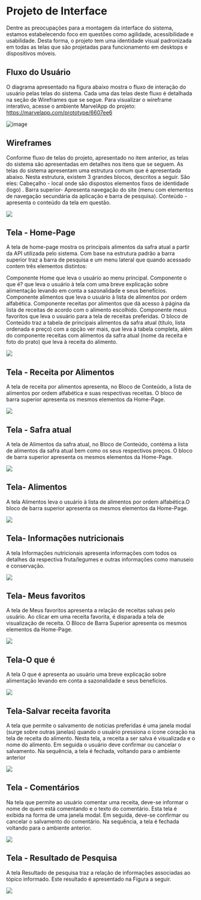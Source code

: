 
# Projeto de Interface

Dentre as preocupações para a montagem da interface do sistema, estamos estabelecendo 
foco em questões como agilidade, acessibilidade e usabilidade. Desta forma, o projeto tem 
uma identidade visual padronizada em todas as telas que são projetadas para funcionamento 
em desktops e dispositivos móveis.

## Fluxo do Usuário

O diagrama apresentado na figura abaixo mostra o fluxo de interação do usuário pelas telas do 
sistema. Cada uma das telas deste fluxo é detalhada na seção de Wireframes que se segue. 
Para visualizar o wireframe interativo, acesse o ambiente MarvelApp do projeto: https://marvelapp.com/prototype/6607ee6

![image](https://user-images.githubusercontent.com/114542015/194772574-0a88bf8f-9ed8-470d-b2ec-c0e7160225d2.png)


## Wireframes


Conforme fluxo de telas do projeto, apresentado no item anterior, as telas do sistema são apresentadas em detalhes nos itens que se seguem. As telas do sistema apresentam uma estrutura comum que é apresentada abaixo. Nesta estrutura, existem 3 grandes blocos, descritos a seguir. São eles:
Cabeçalho - local onde são dispostos elementos fixos de identidade (logo) . 
Barra superior- Apresenta navegação do site (menu com elementos de navegação secundária da aplicação e barra de pesquisa).
Conteúdo - apresenta o conteúdo da tela em questão.
 
<img src="img/site.png">

## Tela - Home-Page

A tela de home-page mostra os principais alimentos da safra atual a partir da API utilizada pelo sistema.
Com base na estrutura padrão a barra superior traz a barra de pesquisa e um menu lateral que quando acessado contem três elementos distintos:

Componente Home que leva o usuário ao menu principal.
Componente o que é? que leva o usuário à tela com uma breve explicação sobre alimentação levando em conta a sazonalidade e seus benefícios.
Componente alimentos que leva o usuário à lista de alimentos por ordem alfabética.
Componente receitas por alimentos que dá acesso à página da lista de receitas de acordo com o alimento escolhido.
Componente meus favoritos que leva o usuário para a tela de receitas preferidas.
O bloco de Conteúdo traz a tabela de principais alimentos da safra atual (título, lista ordenada e preço) com a opção ver mais, que leva à tabela completa, além do componente receitas com alimentos da safra atual (nome da receita e foto do prato) que leva à receita do alimento.

<img src="img/home.png">


## Tela - Receita por Alimentos

A tela de receita por alimentos apresenta, no Bloco de Conteúdo, a lista de alimentos por ordem alfabética e suas respectivas receitas. O bloco de barra superior apresenta os mesmos elementos da Home-Page. 

<img src="img/receitasporalimento.png">


## Tela - Safra atual

A tela de Alimentos da safra atual, no Bloco de Conteúdo, contéma a lista de alimentos da safra atual bem como os seus respectivos preços. O bloco de barra superior apresenta os mesmos elementos da Home-Page. 

<img src="img/safraatual.png">



## Tela- Alimentos

A tela Alimentos  leva o usuário à lista de alimentos  por ordem alfabética.O bloco de barra superior apresenta os mesmos elementos da Home-Page. 

<img src="img/alimentosordemalfabetica.png">


## Tela- Informações nutricionais

A tela Informações nutricionais apresenta informações com todos os detalhes da respectiva fruta/legumes e outras informações como manuseio e conservação.

<img src="img/informaçoesnutricionais.png">


## Tela- Meus favoritos

A tela de Meus favoritos apresenta a relação de receitas salvas pelo usuário. Ao clicar em uma receita favorita, é disparada a tela de visualização de receita. O Bloco de Barra Superior apresenta os mesmos elementos da Home-Page. 

<img src="img/meusfavoritos.png">


## Tela-O que é

A tela O que é apresenta ao usuário uma breve explicação sobre alimentação levando em conta a sazonalidade e seus benefícios.

<img src="img/oquee.png">


## Tela-Salvar receita favorita

A tela que permite o salvamento de notícias preferidas é uma janela modal (surge sobre outras janelas) quando o usuário pressiona o ícone coração na tela de receita do alimento. Nesta tela, a receita a ser salva é visualizada e o nome do alimento. Em seguida o usuário deve confirmar ou cancelar o salvamento. Na sequência, a tela é fechada, voltando para o ambiente anterior

<img src="img/salvarfavorita.png">


## Tela - Comentários

Na tela que permite ao usuário comentar uma receita, deve-se informar o nome de quem está comentando e o texto do comentário. Esta tela é exibida na forma de uma janela modal. Em seguida, deve-se confirmar ou cancelar o salvamento do comentário. Na sequência, a tela é fechada voltando para o ambiente anterior.

<img src="img/comentario.png">



## Tela - Resultado de Pesquisa

A tela Resultado de pesquisa traz a relação de informações associadas ao tópico informado. Este resultado é apresentado na Figura a seguir.

<img src="img/pesquisar.png">



